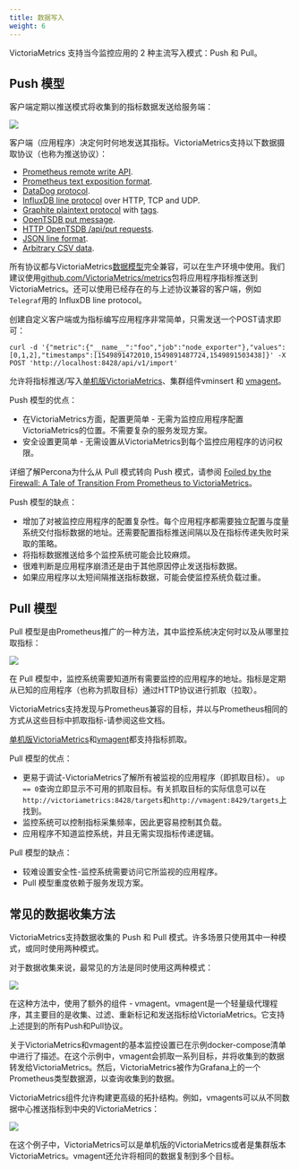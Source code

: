 ```yaml
---
title: 数据写入
weight: 6
---
```



VictoriaMetrics 支持当今监控应用的 2 种主流写入模式：Push 和 Pull。

## Push 模型
客户端定期以推送模式将收集到的指标数据发送给服务端：

![](https://cdn.nlark.com/yuque/0/2024/jpeg/327391/1722440310760-1f557d96-d4fc-4a9f-85df-c8a25af28aaf.jpeg)

客户端（应用程序）决定何时何地发送其指标。VictoriaMetrics支持以下数据摄取协议（也称为推送协议）：

+ [Prometheus remote write API](https://docs.victoriametrics.com/Single-server-VictoriaMetrics.html#prometheus-setup).
+ [Prometheus text exposition format](https://docs.victoriametrics.com/Single-server-VictoriaMetrics.html#how-to-import-data-in-prometheus-exposition-format).
+ [DataDog protocol](https://docs.victoriametrics.com/Single-server-VictoriaMetrics.html#how-to-send-data-from-datadog-agent).
+ [InfluxDB line protocol](https://docs.victoriametrics.com/Single-server-VictoriaMetrics.html#how-to-send-data-from-influxdb-compatible-agents-such-as-telegraf) over HTTP, TCP and UDP.
+ [Graphite plaintext protocol](https://docs.victoriametrics.com/Single-server-VictoriaMetrics.html#how-to-send-data-from-graphite-compatible-agents-such-as-statsd) with [tags](https://graphite.readthedocs.io/en/latest/tags.html#carbon).
+ [OpenTSDB put message](https://docs.victoriametrics.com/Single-server-VictoriaMetrics.html#sending-data-via-telnet-put-protocol).
+ [HTTP OpenTSDB /api/put requests](https://docs.victoriametrics.com/Single-server-VictoriaMetrics.html#sending-opentsdb-data-via-http-apiput-requests).
+ [JSON line format](https://docs.victoriametrics.com/Single-server-VictoriaMetrics.html#how-to-import-data-in-json-line-format).
+ [Arbitrary CSV data](https://docs.victoriametrics.com/Single-server-VictoriaMetrics.html#how-to-import-csv-data).

所有协议都与VictoriaMetrics[数据模型](https://www.victoriametrics.com.cn/victoriametrics/he-xin-gai-nian)完全兼容，可以在生产环境中使用。我们建议使用[github.com/VictoriaMetrics/metrics](https://github.com/VictoriaMetrics/metrics)包将应用程序指标推送到VictoriaMetrics。还可以使用已经存在的与上述协议兼容的客户端，例如`Telegraf`用的 InfluxDB line protocol。

创建自定义客户端或为指标编写应用程序非常简单，只需发送一个POST请求即可：


```plain
curl -d '{"metric":{"__name__":"foo","job":"node_exporter"},"values":[0,1,2],"timestamps":[1549891472010,1549891487724,1549891503438]}' -X POST 'http://localhost:8428/api/v1/import'
```

允许将指标推送/写入[单机版VictoriaMetrics](https://www.victoriametrics.com.cn/victoriametrics/dan-ji-ban-ben)、集群组件vminsert 和 [vmagent](https://www.victoriametrics.com.cn/victoriametrics/xi-tong-zu-jian/vmagent)。

Push 模型的优点：

+ 在VictoriaMetrics方面，配置更简单 - 无需为监控应用程序配置VictoriaMetrics的位置。不需要复杂的服务发现方案。 
+ 安全设置更简单 - 无需设置从VictoriaMetrics到每个监控应用程序的访问权限。 

详细了解Percona为什么从 Pull 模式转向 Push 模式，请参阅 [Foiled by the Firewall: A Tale of Transition From Prometheus to VictoriaMetrics](https://www.percona.com/blog/2020/12/01/foiled-by-the-firewall-a-tale-of-transition-from-prometheus-to-victoriametrics/)。

Push 模型的缺点：

+ 增加了对被监控应用程序的配置复杂性。每个应用程序都需要独立配置与度量系统交付指标数据的地址。还需要配置指标推送间隔以及在指标传递失败时采取的策略。 
+ 将指标数据推送给多个监控系统可能会比较麻烦。
+ 很难判断是应用程序崩溃还是由于其他原因停止发送指标数据。 
+ 如果应用程序以太短间隔推送指标数据，可能会使监控系统负载过重。

## Pull 模型
Pull 模型是由Prometheus推广的一种方法，其中监控系统决定何时以及从哪里拉取指标：

![](https://cdn.nlark.com/yuque/0/2024/jpeg/327391/1722440310657-7a28447b-db8d-445c-a7fb-a1d9762f17a9.jpeg)

在 Pull 模型中，监控系统需要知道所有需要监控的应用程序的地址。指标是定期从已知的应用程序（也称为抓取目标）通过HTTP协议进行抓取（拉取）。

VictoriaMetrics支持发现与Prometheus兼容的目标，并以与Prometheus相同的方式从这些目标中抓取指标-请参阅这些文档。

[单机版VictoriaMetrics](https://www.victoriametrics.com.cn/victoriametrics/dan-ji-ban-ben)和[vmagent](https://www.victoriametrics.com.cn/victoriametrics/xi-tong-zu-jian/vmagent)都支持指标抓取。

Pull 模型的优点：

+ 更易于调试-VictoriaMetrics了解所有被监视的应用程序（即抓取目标）。 `up == 0`查询立即显示不可用的抓取目标。有关抓取目标的实际信息可以在`http://victoriametrics:8428/targets`和`http://vmagent:8429/targets`上找到。 
+ 监控系统可以控制指标采集频率，因此更容易控制其负载。 
+ 应用程序不知道监控系统，并且无需实现指标传递逻辑。 

Pull 模型的缺点：

+ 较难设置安全性-监控系统需要访问它所监视的应用程序。 
+ Pull 模型重度依赖于服务发现方案。

## 常见的数据收集方法
VictoriaMetrics支持数据收集的 Push 和 Pull 模式。许多场景只使用其中一种模式，或同时使用两种模式。

对于数据收集来说，最常见的方法是同时使用这两种模式：

![](https://cdn.nlark.com/yuque/0/2024/jpeg/327391/1722440310630-727b8e88-eb5f-4c9a-9aa1-4488c2852155.jpeg)

在这种方法中，使用了额外的组件 - vmagent。vmagent是一个轻量级代理程序，其主要目的是收集、过滤、重新标记和发送指标给VictoriaMetrics。它支持上述提到的所有Push和Pull协议。

关于VictoriaMetrics和vmagent的基本监控设置已在示例docker-compose清单中进行了描述。在这个示例中，vmagent会抓取一系列目标，并将收集到的数据转发给VictoriaMetrics。然后，VictoriaMetrics被作为Grafana上的一个Prometheus类型数据源，以查询收集到的数据。

VictoriaMetrics组件允许构建更高级的拓扑结构。例如，vmagents可以从不同数据中心推送指标到中央的VictoriaMetrics：

![](https://cdn.nlark.com/yuque/0/2024/png/327391/1722440310651-1913eb2b-9dc2-4e4d-a50c-29440bd9bebf.png)

在这个例子中，VictoriaMetrics可以是单机版的VictoriaMetrics或者是集群版本VictoriaMetrics。vmagent还允许将相同的数据复制到多个目标。

